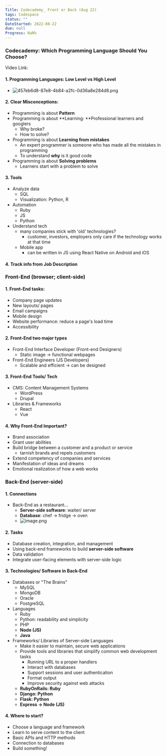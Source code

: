 ```yaml
---
Title: Codecademy_ Front or Back (Aug 22)
tags: Codespace
status: ""
DateStarted: 2022-08-22
due: null
Progress: NaN%
---
```


### Codecademy: Which Programming Language Should You Choose?

Video Link:

#### 1. Programming Languages: Low Level vs High Level

- ![457eb6d8-87e8-4b84-a2fc-0d36a8e284d8.png](https://cdn.nlark.com/yuque/0/2022/png/29677165/1661142413849-6b15acb7-4ae1-42b4-9d91-9ff081faff98.png#clientId=uccfdab3d-2813-4&crop=0&crop=0&crop=1&crop=1&from=drop&id=u1e6f4089&margin=%5Bobject%20Object%5D&name=457eb6d8-87e8-4b84-a2fc-0d36a8e284d8.png&originHeight=735&originWidth=1631&originalType=binary&ratio=1&rotation=0&showTitle=false&size=296479&status=done&style=none&taskId=u3592311d-7454-41a7-a626-9f5e1e3500f&title=)

#### 2. Clear Misconceptions:

- Programming is about **Pattern**
- Programming is about **Learning: **Professional learners and googlers
  - Why broke?
  - How to solve?
- Programming is about **Learning from mistakes**
  - An expert programmer is someone who has made all the mistakes in programming
  - To understand **why** is it good code
- Programming is about **Solving problems**
  - Learners start with a problem to solve

#### 3. Tools

- Analyze data
  - SQL
  - Visualization: Python, R
- Automation
  - Ruby
  - JS
  - Python
- Understand tech
  - many companies stick with 'old' technologies?
    - customer, investors, employers only care if the technology works at that time
  - Mobile app
    - can be written in JS using React Native on Android and iOS

#### 4. Track info from Job Description

### Front-End (browser; client-side)

#### 1. Front-End tasks:

- Company page updates
- New layouts/ pages
- Email campaigns
- Mobile design
- Website performance: reduce a page's load time
- Accessibility

#### 2. Front-End two major types

- Front-End Interface Developer (Front-end Designers)
  - Static image -> functional webpages
- Front-End Engineers (JS Developers)
  - Scalable and efficient -> can be designed

#### 3. Front-End Tools/ Tech

- CMS: Content Management Systems
  - WordPress
  - Drupal
- Libraries & Frameworks
  - React
  - Vue

#### 4. Why Front-End Important?

- Brand association
- Grant user abilities
- Build bridge between a customer and a product or service
  - tarnish brands and repels customers
- Extend competency of companies and services
- Manifestation of ideas and dreams
- Emotional realization of how a web works

### Back-End (server-side)

#### 1. Connections

- Back-End as a restaurant...
  - **Server-side software**: waiter/ server
  - **Database**: chef -> fridge -> oven
  - ![image.png](https://cdn.nlark.com/yuque/0/2022/png/29677165/1661147429429-8121b7bb-6fe9-4f3b-94df-3a9f993b3c07.png#clientId=uccfdab3d-2813-4&crop=0&crop=0&crop=1&crop=1&from=paste&height=371&id=u86bbbc15&margin=%5Bobject%20Object%5D&name=image.png&originHeight=741&originWidth=2006&originalType=binary&ratio=1&rotation=0&showTitle=false&size=413554&status=done&style=none&taskId=ucdee83de-c5cf-4a6c-8e4e-7431c26830b&title=&width=1003)

#### 2. Tasks

- Database creation, integration, and management
- Using back-end frameworks to build **server-side software**
- Data validation
- Integrate user-facing elements with server-side logic

#### 3. Technologies/ Software in Back-End

- Databases or "The Brains"
  - MySQL
  - MongoDB
  - Oracle
  - PostgreSQL
- Languages
  - Ruby
  - Python: readability and simplicity
  - PHP
  - **Node (JS)**
  - **Java**
- Frameworks/ Libraries of Server-side Languages
  - Make it easier to maintain, secure web applications
  - Provide tools and libraries that simplify common web development tasks
    - Running URL to a proper handlers
    - Interact with databases
    - Support sessions and user authentication
    - Format output
    - Improve security against web attacks
  - **RubyOnRails: Ruby**
  - **Django: Python**
  - **Flask: Python**
  - **Express -> Node (JS)**

#### 4. Where to start?

- Choose a language and framework
- Learn to serve content to the client
- Basic APIs and HTTP methods
- Connection to databases
- Build something!
